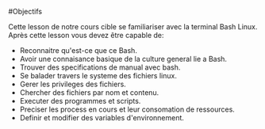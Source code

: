 #Objectifs 

Cette lesson de notre cours cible se familiariser avec la terminal Bash Linux. 
Après cette lesson vous devez être capable de:
	
- Reconnaitre qu'est-ce que ce Bash. 
- Avoir une connaisance basique de la culture general lie a Bash. 
- Trouver des specifications de manual avec bash.
- Se balader travers le systeme des fichiers linux.
- Gerer les privileges des fichiers.
- Chercher des fichiers par nom et contenu.
- Executer des programmes et scripts.
- Preciser les process en cours et leur consomation de ressources.
- Definir et modifier des variables d'environnement.
